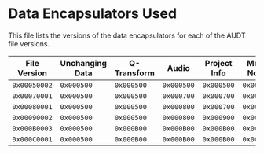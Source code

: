 # Data Encapsulators Used

This file lists the versions of the data encapsulators for each of the AUDT file versions.

| File Version | Unchanging Data | Q-Transform | Audio      | Project Info | Music Notes |
|--------------|-----------------|-------------|------------|--------------|-------------|
| `0x00050002` | `0x000500`      | `0x000500`  | `0x000500` | `0x000500`   | `0x000500`  |
| `0x00070001` | `0x000500`      | `0x000500`  | `0x000700` | `0x000700`   | `0x000500`  |
| `0x00080001` | `0x000500`      | `0x000500`  | `0x000800` | `0x000700`   | `0x000500`  |
| `0x00090002` | `0x000500`      | `0x000500`  | `0x000800` | `0x000900`   | `0x000500`  |
| `0x000B0003` | `0x000500`      | `0x000B00`  | `0x000B00` | `0x000B00`   | `0x000500`  |
| `0x000C0001` | `0x000500`      | `0x000B00`  | `0x000B00` | `0x000B00`   | `0x000C00`  |
